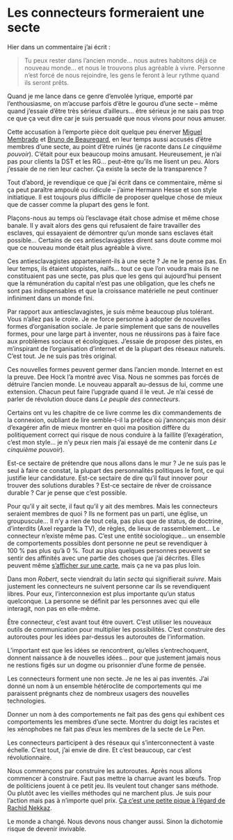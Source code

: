 # Les connecteurs formeraient une secte

Hier dans un commentaire j’ai écrit :

> Tu peux rester dans l’ancien monde… nous autres habitons déjà ce nouveau monde… et nous le trouvons plus agréable à vivre. Personne n’est forcé de nous rejoindre, les gens le feront à leur rythme quand ils seront prêts.

Quand je me lance dans ce genre d’envolée lyrique, emporté par l’enthousiasme, on m’accuse parfois d’être le gourou d’une secte – même quand j’essaie d’être très sérieux d’ailleurs… être sérieux je ne sais pas trop ce que ça veut dire car je suis persuadé que nous vivons pour nous amuser.

Cette accusation à l’emporte pièce doit quelque peu énerver [Miguel Membrado](http://membrado.blogs.com) et [Bruno de Beauregard](http://debeauregard.typepad.com), en leur temps aussi accusés d’être membres d’une secte, au point d’être ruinés (je raconte dans *Le cinquième pouvoir*). C’était pour eux beaucoup moins amusant. Heureusement, je n’ai pas pour clients la DST et les RG… peut-être qu’ils me lisent un peu. Alors j’essaie de ne rien leur cacher. Ça existe la secte de la transparence ?

Tout d’abord, je revendique ce que j’ai écrit dans ce commentaire, même si ça peut paraître ampoulé ou ridicule – j’aime Hermann Hesse et son style initiatique. Il est toujours plus difficile de proposer quelque chose de mieux que de casser comme la plupart des gens le font.

Plaçons-nous au temps où l’esclavage était chose admise et même chose banale. Il y avait alors des gens qui refusaient de faire travailler des esclaves, qui essayaient de démontrer qu’un monde sans esclaves était possible… Certains de ces antiesclavagistes dirent sans doute comme moi que ce nouveau monde était plus agréable à vivre.

Ces antiesclavagistes appartenaient-ils à une secte ? Je ne le pense pas. En leur temps, ils étaient utopistes, naïfs… tout ce que l’on voudra mais ils ne constituaient pas une secte, pas plus que les gens qui aujourd’hui pensent que la rémunération du capital n’est pas une obligation, que les chefs ne sont pas indispensables et que la croissance matérielle ne peut continuer infiniment dans un monde fini.

Par rapport aux antiesclavagistes, je suis même beaucoup plus tolérant. Vous n’allez pas le croire. Je ne force personne à adopter de nouvelles formes d’organisation sociale. Je parie simplement que sans de nouvelles formes, pour une large part à inventer, nous ne réussirons pas à faire face aux problèmes sociaux et écologiques. J’essaie de proposer des pistes, en m’inspirant de l’organisation d’internet et de la plupart des réseaux naturels. C’est tout. Je ne suis pas très original.

Ces nouvelles formes peuvent germer dans l’ancien monde. Internet en est la preuve. Dee Hock l’a montré avec Visa. Nous ne sommes pas forcés de détruire l’ancien monde. Le nouveau apparaît au-dessus de lui, comme une extension. Chacun peut faire l’upgrade quand il le veut. Je n’ai cessé de parler de révolution douce dans *Le peuple des connecteurs*.

Certains ont vu les chapitre de ce livre comme les dix commandements de la connexion, oubliant de lire semble-t-il la préface où j’annonçais mon désir d’exagérer afin de mieux montrer en quoi ma position diffère du politiquement correct qui risque de nous conduire à la faillite (l’exagération, c’est mon style… je n’y peux rien mais j’ai essayé de me contenir dans *Le cinquième pouvoir*).

Est-ce sectaire de prétendre que nous allons dans le mur ? Je ne suis pas le seul à faire ce constat, la plupart des personnalités politiques le font, ce qui justifie leur candidature. Est-ce sectaire de dire qu’il faut innover pour trouver des solutions durables ? Est-ce sectaire de rêver de croissance durable ? Car je pense que c’est possible.

Pour qu’il y ait secte, il faut qu’il y ait des membres. Mais les connecteurs seraient membres de quoi ? Ils ne forment pas un parti, une église, un groupuscule… Il n’y a rien de tout cela, pas plus que de status, de doctrine, d’interdits (Axel regarde la TV), de règles, de lieux de rassemblement… Le connecteur n’existe même pas. C’est une entité sociologique… un ensemble de comportements possibles dont personne ne peut se revendiquer à 100 % pas plus qu’à 0 %. Tout au plus quelques personnes peuvent se sentir des affinités avec une partie des choses que j’ai décrites. Elles peuvent même [s’afficher sur une carte](http://www.frappr.com/connecteurs), mais ça ne va pas plus loin.

Dans mon *Robert*, secte viendrait du latin *secta* qui signifierait *suivre*. Mais justement les connecteurs ne suivent personne car ils se revendiquent libres. Pour eux, l’interconnexion est plus importante qu’un status quelconque. La personne se définit par les personnes avec qui elle interagit, non pas en elle-même.

Être connecteur, c’est avant tout être ouvert. C’est utiliser les nouveaux outils de communication pour multiplier les possibilités. C’est construire des autoroutes pour les idées par-dessus les autoroutes de l’information.

L’important est que les idées se rencontrent, qu’elles s’entrechoquent, donnent naissance à de nouvelles idées… pour que justement jamais nous ne restions figés sur un dogme ou prisonnier d’une forme de pensée.

Les connecteurs forment une non secte. Je ne les ai pas inventés. J’ai donné un nom à un ensemble hétéroclite de comportements qui me paraissent prégnants chez de nombreux usagers des nouvelles technologies.

Donner un nom à des comportements ne fait pas des gens qui exhibent ces comportements les membres d’une secte. Montrer du doigt les racistes et les xénophobes ne fait pas d’eux les membres de la secte de Le Pen.

Les connecteurs participent à des réseaux qui s’interconnectent à vaste échelle. C’est tout, j’ai envie de dire. Et c’est beaucoup, car c’est révolutionnaire.

Nous commençons par construire les autoroutes. Après nous allons commencer à construire. Faut pas mettre la charrue avant les bœufs. Trop de politiciens jouent à ce petit jeu. Ils veulent tout changer sans méthode. Ou plutôt avec les vieilles méthodes qui ne marchent plus. Je suis pour l’action mais pas à n’importe quel prix. [Ça c’est une petite pique à l’égard de Rachid Nekkaz](https://tcrouzet.com/2006/12/28/rdv-manque-avec-france-3/#comment-6063).

Le monde a changé. Nous devons nous changer aussi. Sinon la dichotomie risque de devenir invivable.